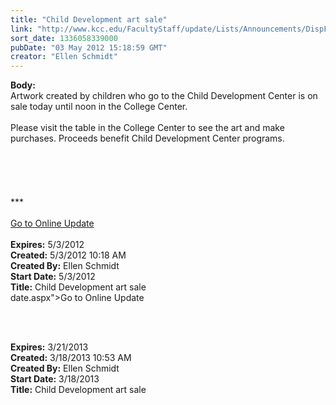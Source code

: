 ```yaml
---
title: "Child Development art sale"
link: "http://www.kcc.edu/FacultyStaff/update/Lists/Announcements/DispForm.aspx?ID=697"
sort_date: 1336058339000
pubDate: "03 May 2012 15:18:59 GMT"
creator: "Ellen Schmidt"
---
```


<div><b>Body:</b> <div class="ExternalClassD90C1F1691EA4D63AE70B82BC33A1504"><div>Artwork created by children who go to the Child Development Center is on sale today until noon in the College Center.</div>
<div> </div>
<div>Please visit the table in the College Center to see the art and make purchases. Proceeds benefit Child Development Center programs.</div>
<div> </div>
<div> </div>
<div> </div>
<div>
<div>
<div> </div>
<div> </div>
<div>
<div>***</div>
<div> </div>
<div><a href="/FacultyStaff/update/Pages/dailyupdate.aspx">Go to Online Update</a></div>
<div><br /></div></div></div></div></div></div>
<div><b>Expires:</b> 5/3/2012</div>
<div><b>Created:</b> 5/3/2012 10:18 AM</div>
<div><b>Created By:</b> Ellen Schmidt</div>
<div><b>Start Date:</b> 5/3/2012</div>
<div><b>Title:</b> Child Development art sale</div>
date.aspx">Go to Online Update</a></p>
<p><br /></p></div></div></div></div></div></div><br /></div></div></div>
<div><b>Expires:</b> 3/21/2013</div>
<div><b>Created:</b> 3/18/2013 10:53 AM</div>
<div><b>Created By:</b> Ellen Schmidt</div>
<div><b>Start Date:</b> 3/18/2013</div>
<div><b>Title:</b> Child Development art sale</div>
